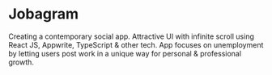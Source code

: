 # Jobagram
Creating a contemporary social app. Attractive UI with infinite scroll using React JS, Appwrite, TypeScript &amp; other tech. App focuses on unemployment by letting users post work in a unique way for personal &amp; professional growth.
